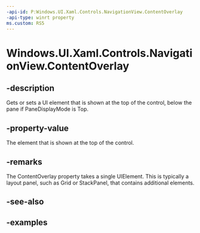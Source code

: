 ```yaml
---
-api-id: P:Windows.UI.Xaml.Controls.NavigationView.ContentOverlay
-api-type: winrt property
ms.custom: RS5
---
```


<!-- Property syntax.
public UIElement ContentOverlay { get;  set; }
-->

# Windows.UI.Xaml.Controls.NavigationView.ContentOverlay

## -description

Gets or sets a UI element that is shown at the top of the control, below the pane if PaneDisplayMode is Top.

## -property-value

The element that is shown at the top of the control.

## -remarks

The ContentOverlay property takes a single UIElement. This is typically a layout panel, such as Grid or StackPanel, that contains additional elements.

## -see-also

## -examples

